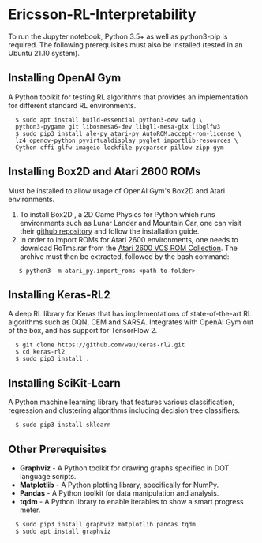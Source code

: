 # Ericsson-RL-Interpretability
To run the Jupyter notebook, Python 3.5+ as well as python3-pip is required. The following prerequisites must also be installed (tested in an Ubuntu 21.10 system).

## Installing OpenAI Gym

A Python toolkit for testing RL algorithms that provides an implementation for different standard RL environments. 

```shell
  $ sudo apt install build-essential python3-dev swig \
  python3-pygame git libosmesa6-dev libgl1-mesa-glx libglfw3
  $ sudo pip3 install ale-py atari-py AutoROM.accept-rom-license \
  lz4 opencv-python pyvirtualdisplay pyglet importlib-resources \
  Cython cffi glfw imageio lockfile pycparser pillow zipp gym
```

## Installing Box2D and Atari 2600 ROMs

Must be installed to allow usage of OpenAI Gym's Box2D and Atari environments.

1. To install Box2D , a 2D Game Physics for Python which runs environments such as Lunar Lander and Mountain Car, one can visit their [github repository](https://github.com/pybox2d/pybox2d) and follow the installation guide.
2. In order to import ROMs for Atari 2600 environments, one needs to download RoTms.rar from the [Atari 2600 VCS ROM Collection](http://www.atarimania.com/rom_collection_archive_atari_2600_roms.html). The archive must then be extracted, followed by the bash command:

```shell
   $ python3 −m atari_py.import_roms <path-to-folder>
```

## Installing Keras-RL2

A deep RL library for Keras that has implementations of state-of-the-art RL algorithms such as DQN, CEM and SARSA. Integrates with OpenAI Gym out of the box, and has support for TensorFlow 2. 

```shell
  $ git clone https://github.com/wau/keras-rl2.git
  $ cd keras-rl2
  $ sudo pip3 install .
```

## Installing SciKit-Learn

A Python machine learning library that features various classification, regression and clustering algorithms including decision tree classifiers. 

```shell
  $ sudo pip3 install sklearn
```

## Other Prerequisites

* **Graphviz** - A Python toolkit for drawing graphs specified in DOT language scripts. 
* **Matplotlib** - A Python plotting library, specifically for NumPy.
* **Pandas** - A Python toolkit for data manipulation and analysis.
* **tqdm** - A Python library to enable iterables to show a smart progress meter.

```shell
  $ sudo pip3 install graphviz matplotlib pandas tqdm
  $ sudo apt install graphviz
```
